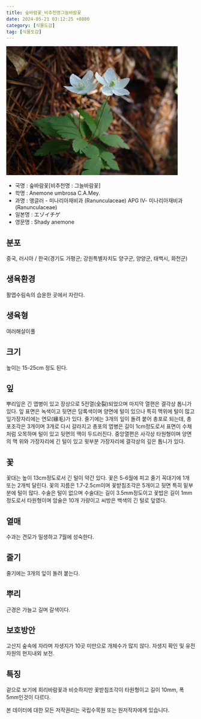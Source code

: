 ```yaml
---
title: 숲바람꽃_비추천명그늘바람꽃
date: 2024-05-21 03:12:25 +0800
category: [식물도감]
tag: [식물도감]
---
```




![숲바람꽃[비추천명 : 그늘바람꽃]](/assets/img/fileUpload/plants/basic/Ranunculaceae/Anemone/14093/14093_1_th2.JPG)
- 국명 : 숲바람꽃[비추천명 : 그늘바람꽃]
- 학명 : Anemone umbrosa C.A.Mey.
- 과명 : 앵글러 - 미나리아재비과 (Ranunculaceae) APG Ⅳ- 미나리아재비과 (Ranunculaceae)
- 일본명 : エゾイチゲ
- 영문명 : Shady anemone


## 분포
중국, 러시아 / 한국(경기도 가평군; 강원특별자치도 양구군, 양양군, 태백시, 화천군) 
## 생육환경
활엽수림속의 습윤한 곳에서 자란다.
## 생육형
여러해살이풀 
## 크기
높이는 15-25cm 정도 된다.
## 잎
뿌리잎은 긴 엽병이 있고 장상으로 5전열(全裂)되었으며 마지막 열편은 결각상 톱니가 있다. 잎 표면은 녹색이고 뒷면은 담록색이며 양면에 털이 있으나 특히 맥위에 털이 많고 잎가장자리에는 연모(緣毛)가 있다. 줄기에는 3개의 잎이 돌려 붙어 총포로 되는데, 총포조각은 3개이며 3개로 다시 갈라지고 총포의 엽병은 길이 1cm정도로서 표면이 수채처럼 오목하며 털이 있고 뒷면의 맥이 두드러진다. 중앙열편은 사각상 타원형이며 양면의 맥 위와 가장자리에 긴 털이 있고 윗부분 가장자리에 결각상의 깊은 톱니가 있다.
## 꽃
꽃대는 높이 13cm정도로서 긴 털이 약간 있다. 꽃은 5-6월에 피고 줄기 꼭대기에 1개 또는 2개씩 달린다. 꽃의 지름은 1.7-2.5cm이며 꽃받침조각은 5개이고 뒷면 특히 밑부분에 털이 많다. 수술은 털이 없으며 수술대는 길이 3.5mm정도이고 꽃밥은 길이 1mm정도로서 타원형이며 암술은 10개 가량이고 씨방은 백색의 긴 털로 덮였다.
## 열매
수과는 견모가 밀생하고 7월에 성숙한다.
## 줄기
줄기에는 3개의 잎이 돌려 붙는다.
## 뿌리
근경은 가늘고 길며 갈색이다.
## 보호방안
고산지 숲속에 자라며 자생지가 10곳 미만으로 개체수가 많지 않다. 자생지 확인 및 유전자원의 현지내외 보전.
## 특징
겉으로 보기에 회리바람꽃과 비슷하지만 꽃받침조각이 타원형이고 길이 10mm, 폭 5mm인것이 다르다.






본 데이터에 대한 모든 저작권리는 국립수목원 또는 원저작자에게 있습니다.
